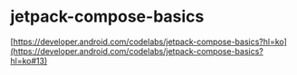 # jetpack-compose-basics

[https://developer.android.com/codelabs/jetpack-compose-basics?hl=ko](https://developer.android.com/codelabs/jetpack-compose-basics?hl=ko#13)

